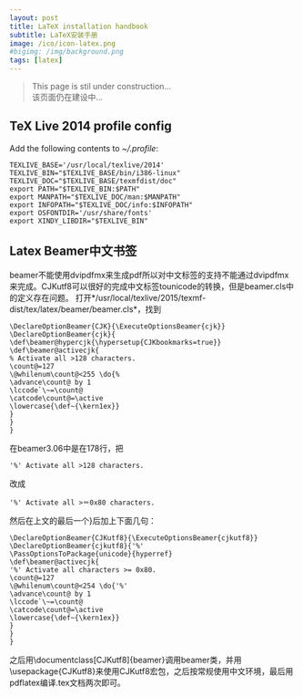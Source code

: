 ```yaml
---
layout: post
title: LaTeX installation handbook
subtitle: LaTeX安装手册
image: /ico/icon-latex.png
#bigimg: /img/background.png
tags: [latex]
---
```


> This page is stil under construction...  
> 该页面仍在建设中...

## TeX Live 2014 profile config

Add the following contents to *~/.profile*:
~~~
TEXLIVE_BASE='/usr/local/texlive/2014'
TEXLIVE_BIN="$TEXLIVE_BASE/bin/i386-linux"
TEXLIVE_DOC="$TEXLIVE_BASE/texmfdist/doc"
export PATH="$TEXLIVE_BIN:$PATH"
export MANPATH="$TEXLIVE_DOC/man:$MANPATH"
export INFOPATH="$TEXLIVE_DOC/info:$INFOPATH"
export OSFONTDIR='/usr/share/fonts'
export XINDY_LIBDIR="$TEXLIVE_BIN"
~~~

## Latex Beamer中文书签

beamer不能使用dvipdfmx来生成pdf所以对中文标签的支持不能通过dvipdfmx来完成。CJKutf8可以很好的完成中文标签tounicode的转换，但是beamer.cls中的定义存在问题。
打开*/usr/local/texlive/2015/texmf-dist/tex/latex/beamer/beamer.cls*，找到

```
\DeclareOptionBeamer{CJK}{\ExecuteOptionsBeamer{cjk}}
\DeclareOptionBeamer{cjk}{
\def\beamer@hypercjk{\hypersetup{CJKbookmarks=true}}
\def\beamer@activecjk{
% Activate all >128 characters.
\count@=127
\@whilenum\count@<255 \do{%
\advance\count@ by 1
\lccode`\~=\count@
\catcode\count@=\active
\lowercase{\def~{\kern1ex}}
}
}
}
```

在beamer3.06中是在178行，把
~~~
'%' Activate all >128 characters.
~~~
改成
~~~
'%' Activate all >＝0x80 characters.
~~~

然后在上文的最后一个}后加上下面几句：
~~~
\DeclareOptionBeamer{CJKutf8}{\ExecuteOptionsBeamer{cjkutf8}}
\DeclareOptionBeamer{cjkutf8}{'%'
\PassOptionsToPackage{unicode}{hyperref}
\def\beamer@activecjk{
'%' Activate all characters >= 0x80.
\count@=127
\@whilenum\count@<254 \do{'%'
\advance\count@ by 1
\lccode`\~=\count@
\catcode\count@=\active
\lowercase{\def~{\kern1ex}}
}
}
}
~~~

之后用\documentclass[CJKutf8]{beamer}调用beamer类，并用\usepackage{CJKutf8}来使用CJKutf8宏包，之后按常规使用中文环境，最后用pdflatex编译.tex文档两次即可。
